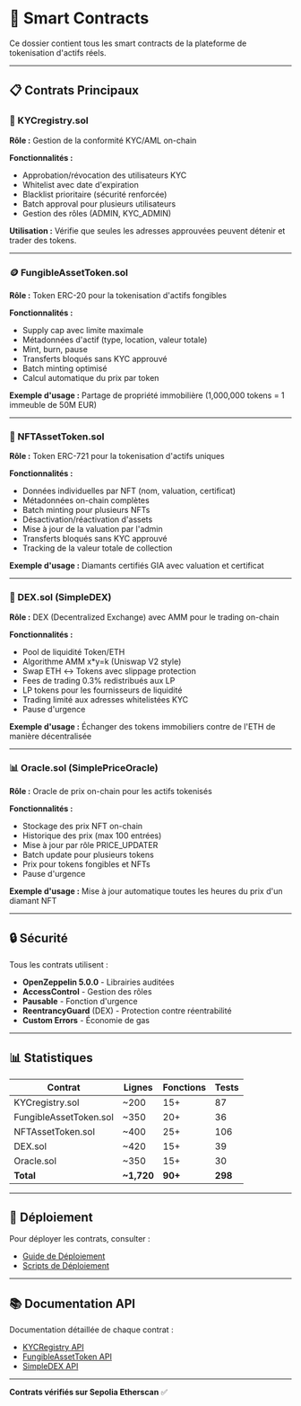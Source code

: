# 📜 Smart Contracts

Ce dossier contient tous les smart contracts de la plateforme de tokenisation d'actifs réels.

---

## 📋 Contrats Principaux

### 🔐 KYCregistry.sol
**Rôle :** Gestion de la conformité KYC/AML on-chain

**Fonctionnalités :**
- Approbation/révocation des utilisateurs KYC
- Whitelist avec date d'expiration
- Blacklist prioritaire (sécurité renforcée)
- Batch approval pour plusieurs utilisateurs
- Gestion des rôles (ADMIN, KYC_ADMIN)

**Utilisation :** Vérifie que seules les adresses approuvées peuvent détenir et trader des tokens.

---

### 🪙 FungibleAssetToken.sol
**Rôle :** Token ERC-20 pour la tokenisation d'actifs fongibles

**Fonctionnalités :**
- Supply cap avec limite maximale
- Métadonnées d'actif (type, location, valeur totale)
- Mint, burn, pause
- Transferts bloqués sans KYC approuvé
- Batch minting optimisé
- Calcul automatique du prix par token

**Exemple d'usage :** Partage de propriété immobilière (1,000,000 tokens = 1 immeuble de 50M EUR)

---

### 💎 NFTAssetToken.sol
**Rôle :** Token ERC-721 pour la tokenisation d'actifs uniques

**Fonctionnalités :**
- Données individuelles par NFT (nom, valuation, certificat)
- Métadonnées on-chain complètes
- Batch minting pour plusieurs NFTs
- Désactivation/réactivation d'assets
- Mise à jour de la valuation par l'admin
- Transferts bloqués sans KYC approuvé
- Tracking de la valeur totale de collection

**Exemple d'usage :** Diamants certifiés GIA avec valuation et certificat

---

### 💱 DEX.sol (SimpleDEX)
**Rôle :** DEX (Decentralized Exchange) avec AMM pour le trading on-chain

**Fonctionnalités :**
- Pool de liquidité Token/ETH
- Algorithme AMM x*y=k (Uniswap V2 style)
- Swap ETH ↔ Tokens avec slippage protection
- Fees de trading 0.3% redistribués aux LP
- LP tokens pour les fournisseurs de liquidité
- Trading limité aux adresses whitelistées KYC
- Pause d'urgence

**Exemple d'usage :** Échanger des tokens immobiliers contre de l'ETH de manière décentralisée

---

### 📊 Oracle.sol (SimplePriceOracle)
**Rôle :** Oracle de prix on-chain pour les actifs tokenisés

**Fonctionnalités :**
- Stockage des prix NFT on-chain
- Historique des prix (max 100 entrées)
- Mise à jour par rôle PRICE_UPDATER
- Batch update pour plusieurs tokens
- Prix pour tokens fongibles et NFTs
- Pause d'urgence

**Exemple d'usage :** Mise à jour automatique toutes les heures du prix d'un diamant NFT

---

## 🔒 Sécurité

Tous les contrats utilisent :
- **OpenZeppelin 5.0.0** - Librairies auditées
- **AccessControl** - Gestion des rôles
- **Pausable** - Fonction d'urgence
- **ReentrancyGuard** (DEX) - Protection contre réentrabilité
- **Custom Errors** - Économie de gas

---

## 📊 Statistiques

| Contrat | Lignes | Fonctions | Tests |
|---------|--------|-----------|-------|
| KYCregistry.sol | ~200 | 15+ | 87 |
| FungibleAssetToken.sol | ~350 | 20+ | 36 |
| NFTAssetToken.sol | ~400 | 25+ | 106 |
| DEX.sol | ~420 | 15+ | 39 |
| Oracle.sol | ~350 | 15+ | 30 |
| **Total** | **~1,720** | **90+** | **298** |

---

## 🚀 Déploiement

Pour déployer les contrats, consulter :
- [Guide de Déploiement](../docs/deployment-guide.md)
- [Scripts de Déploiement](../scripts/README.md)

---

## 📚 Documentation API

Documentation détaillée de chaque contrat :
- [KYCRegistry API](../docs/KYCRegistry.md)
- [FungibleAssetToken API](../docs/FungibleAssetToken.md)
- [SimpleDEX API](../docs/SimpleDEX.md)

---

**Contrats vérifiés sur Sepolia Etherscan** ✅
